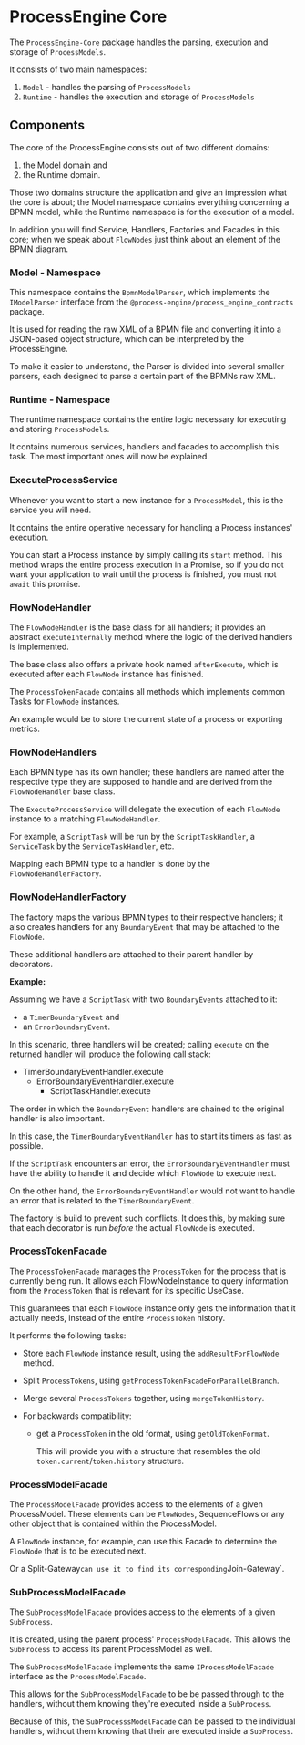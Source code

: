 # ProcessEngine Core

The `ProcessEngine-Core` package handles the parsing, execution and storage
of `ProcessModels`.

It consists of two main namespaces:

1. `Model` - handles the parsing of `ProcessModels`
1. `Runtime` - handles the execution and storage of `ProcessModels`

## Components

The core of the ProcessEngine consists out of two different domains:

1. the Model domain and
1. the Runtime domain.

Those two domains structure the application and give an impression what the
core is about; the Model namespace contains everything concerning a BPMN model,
while the Runtime namespace is for the execution of a model.

In addition you will find Service, Handlers, Factories and Facades in this
core; when we speak about `FlowNodes` just think about an element of the BPMN
diagram.

### Model - Namespace

This namespace contains the `BpmnModelParser`, which implements the
`IModelParser` interface from the `@process-engine/process_engine_contracts`
package.

It is used for reading the raw XML of a BPMN file and converting it into
a JSON-based object structure, which can be interpreted by the ProcessEngine.

To make it easier to understand, the Parser is divided into several smaller
parsers, each designed to parse a certain part of the BPMNs raw XML.

### Runtime - Namespace

The runtime namespace contains the entire logic necessary for executing and
storing `ProcessModels`.

It contains numerous services, handlers and facades to accomplish this task.
The most important ones will now be explained.

### ExecuteProcessService

Whenever you want to start a new instance for a `ProcessModel`,
this is the service you will need.

It contains the entire operative necessary for handling a Process instances'
execution.

You can start a Process instance by simply calling its `start` method.
This method wraps the entire process execution in a Promise, so if you do not
want your application to wait until the process is finished, you must not
`await` this promise.

### FlowNodeHandler

The `FlowNodeHandler` is the base class for all handlers; it provides an
abstract `executeInternally` method where the logic of the derived handlers is
implemented.

The base class also offers a private hook named `afterExecute`, which is
executed after each `FlowNode` instance has finished.

The `ProcessTokenFacade` contains all methods which implements common Tasks for
`FlowNode` instances.

An example would be to store the current state of a process or exporting
metrics.

### FlowNodeHandlers

Each BPMN type has its own handler; these handlers are named after the
respective type they are supposed to handle and are derived from the
`FlowNodeHandler` base class.

The `ExecuteProcessService` will delegate the execution of each `FlowNode`
instance to a matching `FlowNodeHandler`.

For example, a `ScriptTask` will be run by the `ScriptTaskHandler`,
a `ServiceTask` by the `ServiceTaskHandler`, etc.

Mapping each BPMN type to a handler is done by the `FlowNodeHandlerFactory`.

### FlowNodeHandlerFactory

The factory maps the various BPMN types to their respective handlers; it also
creates handlers for any `BoundaryEvent` that may be attached to the
`FlowNode`.

These additional handlers are attached to their parent handler by decorators.

**Example:**

Assuming we have a `ScriptTask` with two `BoundaryEvents` attached to it:

* a `TimerBoundaryEvent` and
* an `ErrorBoundaryEvent`.

In this scenario, three handlers will be created; calling `execute` on the
returned handler will produce the following call stack:

* TimerBoundaryEventHandler.execute
  * ErrorBoundaryEventHandler.execute
    * ScriptTaskHandler.execute

The order in which the `BoundaryEvent` handlers are chained to the original
handler is also important.

In this case, the `TimerBoundaryEventHandler` has to start its timers as fast
as possible.

If the `ScriptTask` encounters an error, the `ErrorBoundaryEventHandler` must
have the ability to handle it and decide which `FlowNode` to execute next.

On the other hand, the `ErrorBoundaryEventHandler` would not want to handle an
error that is related to the `TimerBoundaryEvent`.

The factory is build to prevent such conflicts. It does this, by making sure
that each decorator is run *before* the actual `FlowNode` is executed.

### ProcessTokenFacade

The `ProcessTokenFacade` manages the `ProcessToken` for the process that is
currently being run. It allows each FlowNodeInstance to query information from
the `ProcessToken` that is relevant for its specific UseCase.

This guarantees that each `FlowNode` instance only gets the information that it
actually needs, instead of the entire `ProcessToken` history.

It performs the following tasks:

* Store each `FlowNode` instance result, using the `addResultForFlowNode`
  method.
* Split `ProcessTokens`, using `getProcessTokenFacadeForParallelBranch`.
* Merge several `ProcessTokens` together, using `mergeTokenHistory`.

* For backwards compatibility:

   * get a `ProcessToken` in the old format, using `getOldTokenFormat`.

      This will provide you with a structure that resembles the old
      `token.current`/`token.history` structure.

### ProcessModelFacade

The `ProcessModelFacade` provides access to the elements of a given
ProcessModel.  These elements can be `FlowNodes`, SequenceFlows or any other
object that is contained within the ProcessModel.

A `FlowNode` instance, for example, can use this Facade to determine the
`FlowNode` that is to be executed next.

Or a Split-Gateway` can use it to find its corresponding `Join-Gateway`.

### SubProcessModelFacade

The `SubProcessModelFacade` provides access to the elements of a given
`SubProcess`.

It is created, using the parent process' `ProcessModelFacade`.
This allows the `SubProcess` to access its parent ProcessModel as well.

The `SubProcessModelFacade` implements the same `IProcessModelFacade` interface
as the `ProcessModelFacade`.

This allows for the `SubProcessModelFacade` to be be passed through to the
handlers, without them knowing they're executed inside a `SubProcess`.

Because of this, the `SubProcesssModelFacade` can be passed to the individual
handlers, without them knowing that their are executed inside a `SubProcess`.
